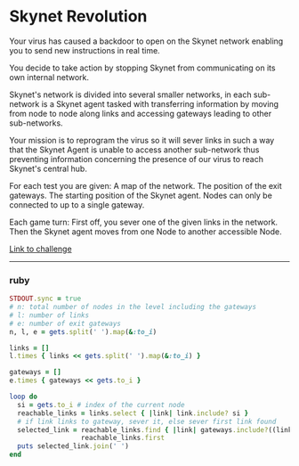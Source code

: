 # Skynet Revolution

Your virus has caused a backdoor to open on the Skynet network enabling you to send new instructions in real time.

You decide to take action by stopping Skynet from communicating on its own internal network.

Skynet's network is divided into several smaller networks, in each sub-network is a Skynet agent tasked with transferring information by moving from node to node along links and accessing gateways leading to other sub-networks.

Your mission is to reprogram the virus so it will sever links in such a way that the Skynet Agent is unable to access another sub-network thus preventing information concerning the presence of our virus to reach Skynet's central hub.

For each test you are given:
A map of the network.
The position of the exit gateways.
The starting position of the Skynet agent.
Nodes can only be connected to up to a single gateway.

Each game turn:
First off, you sever one of the given links in the network.
Then the Skynet agent moves from one Node to another accessible Node.

[Link to challenge](https://www.codingame.com/ide/puzzle/skynet-revolution-episode-1)

---

### ruby

```ruby
STDOUT.sync = true
# n: total number of nodes in the level including the gateways
# l: number of links
# e: number of exit gateways
n, l, e = gets.split(' ').map(&:to_i)

links = []
l.times { links << gets.split(' ').map(&:to_i) }

gateways = []
e.times { gateways << gets.to_i }

loop do
  si = gets.to_i # index of the current node
  reachable_links = links.select { |link| link.include? si }
  # if link links to gateway, sever it, else sever first link found
  selected_link = reachable_links.find { |link| gateways.include?((link - [si])[0]) } ||
                  reachable_links.first
  puts selected_link.join(' ')
end
```

